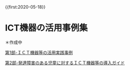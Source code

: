 {{first:2020-05-18}}
# ICT機器の活用事例集
＊作成中

[第1部-ＩＣＴ機器等の活用実践事例](https://www.kyoiku.metro.tokyo.lg.jp/school/document/special_needs_education/files/guideline/ict02.pdf)

[第2部-発達障害のある児童に対するＩＣＴ機器等の導入ガイド](https://www.kyoiku.metro.tokyo.lg.jp/school/document/special_needs_education/files/guideline/ict03.pdf)

